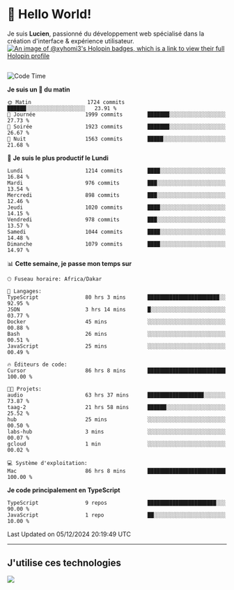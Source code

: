 # 👋 Hello World!

Je suis **Lucien**, passionné du développement web spécialisé dans la création d'interface & expérience utilisateur.
[![An image of @xyhomi3's Holopin badges, which is a link to view their full Holopin profile](https://holopin.me/xyhomi3)](https://holopin.io/@xyhomi3)

##

<!--START_SECTION:waka-->
![Code Time](http://img.shields.io/badge/Code%20Time-2%2C734%20hrs%2048%20mins-blue)

**Je suis un 🐤 du matin** 

```text
🌞 Matin                  1724 commits        ██████░░░░░░░░░░░░░░░░░░░   23.91 % 
🌆 Journée                1999 commits        ███████░░░░░░░░░░░░░░░░░░   27.73 % 
🌃 Soirée                 1923 commits        ███████░░░░░░░░░░░░░░░░░░   26.67 % 
🌙 Nuit                   1563 commits        █████░░░░░░░░░░░░░░░░░░░░   21.68 % 
```
📅 **Je suis le plus productif le Lundi** 

```text
Lundi                    1214 commits        ████░░░░░░░░░░░░░░░░░░░░░   16.84 % 
Mardi                    976 commits         ███░░░░░░░░░░░░░░░░░░░░░░   13.54 % 
Mercredi                 898 commits         ███░░░░░░░░░░░░░░░░░░░░░░   12.46 % 
Jeudi                    1020 commits        ████░░░░░░░░░░░░░░░░░░░░░   14.15 % 
Vendredi                 978 commits         ███░░░░░░░░░░░░░░░░░░░░░░   13.57 % 
Samedi                   1044 commits        ████░░░░░░░░░░░░░░░░░░░░░   14.48 % 
Dimanche                 1079 commits        ████░░░░░░░░░░░░░░░░░░░░░   14.97 % 
```


📊 **Cette semaine, je passe mon temps sur** 

```text
🕑︎ Fuseau horaire: Africa/Dakar

💬 Langages: 
TypeScript               80 hrs 3 mins       ███████████████████████░░   92.95 % 
JSON                     3 hrs 14 mins       █░░░░░░░░░░░░░░░░░░░░░░░░   03.77 % 
Docker                   45 mins             ░░░░░░░░░░░░░░░░░░░░░░░░░   00.88 % 
Bash                     26 mins             ░░░░░░░░░░░░░░░░░░░░░░░░░   00.51 % 
JavaScript               25 mins             ░░░░░░░░░░░░░░░░░░░░░░░░░   00.49 % 

🔥 Éditeurs de code: 
Cursor                   86 hrs 8 mins       █████████████████████████   100.00 % 

🐱‍💻 Projets: 
audio                    63 hrs 37 mins      ██████████████████░░░░░░░   73.87 % 
taag-2                   21 hrs 58 mins      ██████░░░░░░░░░░░░░░░░░░░   25.52 % 
hub                      25 mins             ░░░░░░░░░░░░░░░░░░░░░░░░░   00.50 % 
labs-hub                 3 mins              ░░░░░░░░░░░░░░░░░░░░░░░░░   00.07 % 
gcloud                   1 min               ░░░░░░░░░░░░░░░░░░░░░░░░░   00.02 % 

💻 Système d'exploitation: 
Mac                      86 hrs 8 mins       █████████████████████████   100.00 % 
```

**Je code principalement en TypeScript** 

```text
TypeScript               9 repos             ██████████████████████░░░   90.00 % 
JavaScript               1 repo              ██░░░░░░░░░░░░░░░░░░░░░░░   10.00 % 
```




 Last Updated on 05/12/2024 20:19:49 UTC
<!--END_SECTION:waka-->
---

## J'utilise ces technologies

<p align="left">
  <a href="https://skillicons.dev">
    <img src="https://skillicons.dev/icons?i=ts,js,md,scss,tailwind,react,docker,express,astro,vite,nextjs,vercel,figma,ableton" />
  </a>
</p>

